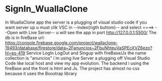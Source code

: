 # SignIn_WuallaClone
In WuallaClone app the server is a plugging of visual studio code if you want server up u must clik VSC in 
--index(rigth buttom)-- and select ====>  --Open with Live Server--
u will see the app in port http://127.0.0.1:5500/<O>
The db is in fireBase url: https://console.firebase.google.com/project/wallaclone-19493/database/firestore/data~2Fanuncios~2FbuNhteuVaSPEcXVZ6ezo?hl=es-419
Service LogIn LogOut and Singup with fireBase/Js the name collection is "anuncios" i´m using live Server a plugging off Visual Studio Code like local host and view my app evolution. The backend i using the fireBase and the front is html and Js.
The project has almost no css because it uses the Boostrap library